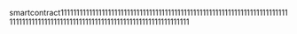 smartcontract111111111111111111111111111111111111111111111111111111111111111111111111111111111111111111111111111111111111111111111111111111111
